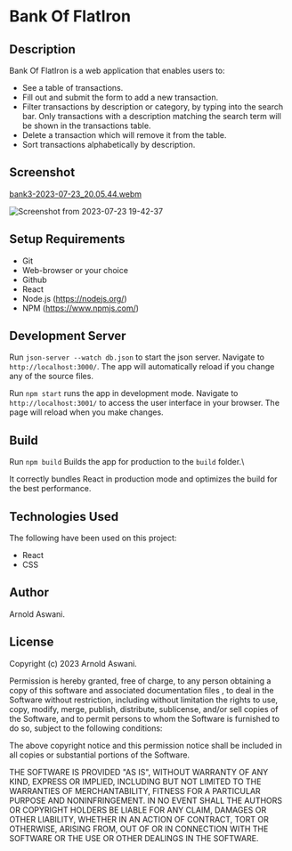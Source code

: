 # Bank Of FlatIron

## Description

Bank Of FlatIron is a web application that enables users to:

- See a table of transactions.
- Fill out and submit the form to add a new transaction.
- Filter transactions by description or category, by typing into the search bar. Only transactions with a description matching the search term will be shown in the transactions table.
- Delete a transaction which will remove it from the table.
- Sort transactions alphabetically by description.

## Screenshot

[bank3-2023-07-23_20.05.44.webm](https://github.com/arnold-aswan/Bank-Of-Flatiron/assets/135007872/0055df0a-4ce8-45a2-98ae-28916dc6e823)

![Screenshot from 2023-07-23 19-42-37](https://github.com/arnold-aswan/Bank-Of-Flatiron/assets/135007872/1c28c5f6-f96c-41b5-9bfd-5e905df063d8)

## Setup Requirements

- Git
- Web-browser or your choice
- Github
- React
- Node.js (https://nodejs.org/)
- NPM (https://www.npmjs.com/)

## Development Server

Run `json-server --watch db.json` to start the json server. Navigate to `http://localhost:3000/`. The app will automatically reload if you change any of the source files.

Run `npm start` runs the app in development mode. Navigate to `http://localhost:3001/` to access the user interface in your browser.
The page will reload when you make changes.

## Build

Run `npm build` Builds the app for production to the `build` folder.\

It correctly bundles React in production mode and optimizes the build for the best performance.

## Technologies Used

The following have been used on this project:

- React
- CSS

## Author

Arnold Aswani.

## License

Copyright (c) 2023 Arnold Aswani.

Permission is hereby granted, free of charge, to any person obtaining a copy of this software and associated documentation files , to deal in the Software without restriction, including without limitation the rights to use, copy, modify, merge, publish, distribute, sublicense, and/or sell copies of the Software, and to permit persons to whom the Software is furnished to do so, subject to the following conditions:

The above copyright notice and this permission notice shall be included in all copies or substantial portions of the Software.

THE SOFTWARE IS PROVIDED "AS IS", WITHOUT WARRANTY OF ANY KIND, EXPRESS OR IMPLIED, INCLUDING BUT NOT LIMITED TO THE WARRANTIES OF MERCHANTABILITY, FITNESS FOR A PARTICULAR PURPOSE AND NONINFRINGEMENT. IN NO EVENT SHALL THE AUTHORS OR COPYRIGHT HOLDERS BE LIABLE FOR ANY CLAIM, DAMAGES OR OTHER LIABILITY, WHETHER IN AN ACTION OF CONTRACT, TORT OR OTHERWISE, ARISING FROM, OUT OF OR IN CONNECTION WITH THE SOFTWARE OR THE USE OR OTHER DEALINGS IN THE SOFTWARE.
